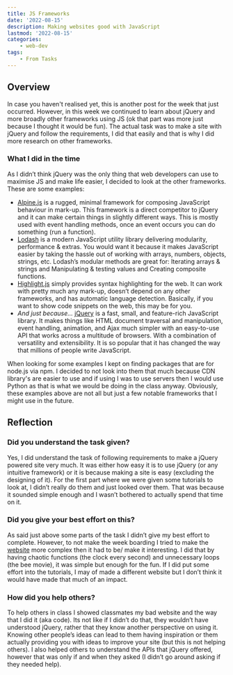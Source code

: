 ```yaml
---
title: JS Frameworks
date: '2022-08-15'
description: Making websites good with JavaScript
lastmod: '2022-08-15'
categories:
    - web-dev
tags:
    - From Tasks
---
```


## Overview

In case you haven't realised yet, this is another post for the week that just occurred. However, in this week we continued to learn about jQuery and more broadly other frameworks using JS (ok that part was more just because I thought it would be fun). The actual task was to make a site with jQuery and follow the requirements, I did that easily and that is why I did more research on other frameworks.

### What I did in the time

As I didn’t think jQuery was the only thing that web developers can use to maximise JS and make life easier, I decided to look at the other frameworks. These are some examples:

- [Alpine.js](https://alpinejs.dev/) is a rugged, minimal framework for composing JavaScript behaviour in mark-up. This framework is a direct competitor to jQuery and it can make certain things in slightly different ways. This is mostly used with event handling methods, once an event occurs you can do something (run a function).
- [Lodash](https://lodash.com/) is a modern JavaScript utility library delivering modularity, performance & extras. You would want it because it makes JavaScript easier by taking the hassle out of working with arrays, numbers, objects, strings, etc. Lodash’s modular methods are great for: Iterating arrays & strings and Manipulating & testing values and Creating composite functions.
- [Highlight.js](https://highlightjs.org/) simply provides syntax highlighting for the web. It can work with pretty much any mark-up, doesn’t depend on any other frameworks, and has automatic language detection. Basically, if you want to show code snippets on the web, this may be for you.
- *And just because…* [jQuery](https://jquery.com/) is a fast, small, and feature-rich JavaScript library. It makes things like HTML document traversal and manipulation, event handling, animation, and Ajax much simpler with an easy-to-use API that works across a multitude of browsers. With a combination of versatility and extensibility. It is so popular that it has changed the way that millions of people write JavaScript.

When looking for some examples I kept on finding packages that are for node.js via npm. I decided to not look into them that much because CDN library's are easier to use and if using I was to use servers then I would use Python as that is what we would be doing in the class anyway. Obviously, these examples above are not all but just a few notable frameworks that I might use in the future.

## Reflection

### Did you understand the task given?

Yes, I did understand the task of following requirements to make a jQuery powered site very much. It was either how easy it is to use jQuery (or any intuitive framework) or it is because making a site is easy (excluding the designing of it). For the first part where we were given some tutorials to look at, I didn’t really do them and just looked over them. That was because it sounded simple enough and I wasn’t bothered to actually spend that time on it.

### Did you give your best effort on this?

As said just above some parts of the task I didn’t give my best effort to complete. However, to not make the week boarding I tried to make the [website](https://michael-schoo.github.io/tasks/JQuery/JQuery) more complex then it had to be/ make it interesting. I did that by having chaotic functions (the clock every second) and unnecessary loops (the bee movie), it was simple but enough for the fun. If I did put some effort into the tutorials, I may of made a different website but I don’t think it would have made that much of an impact.

### How did you help others?

To help others in class I showed classmates my bad website and the way that I did it (aka code). Its not like if I didn’t do that, they wouldn’t have understood jQuery, rather that they know another perspective on using it. Knowing other people’s ideas can lead to them having inspiration or them actually providing you with ideas to improve your site (but this is not helping others). I also helped others to understand the APIs that jQuery offered, however that was only if and when they asked (I didn’t go around asking if they needed help).
